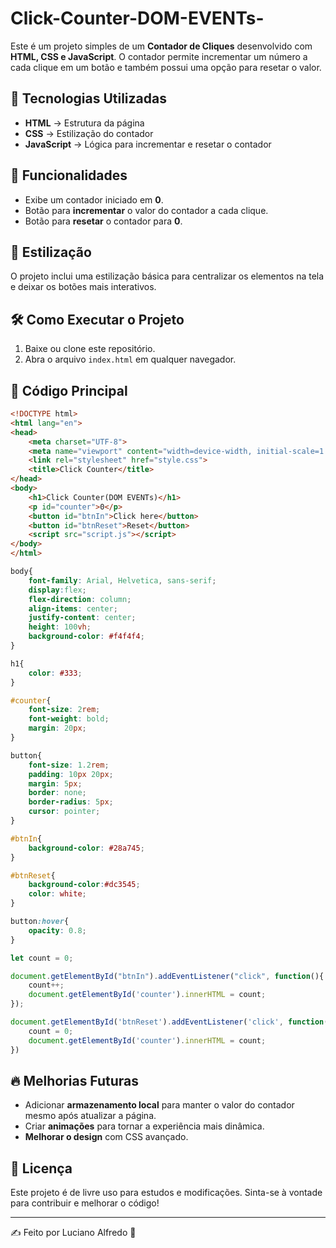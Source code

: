 # Click-Counter-DOM-EVENTs-


Este é um projeto simples de um **Contador de Cliques** desenvolvido com **HTML, CSS e JavaScript**. O contador permite incrementar um número a cada clique em um botão e também possui uma opção para resetar o valor.

## 🚀 Tecnologias Utilizadas

- **HTML** → Estrutura da página
- **CSS** → Estilização do contador
- **JavaScript** → Lógica para incrementar e resetar o contador

## 📌 Funcionalidades

- Exibe um contador iniciado em **0**.
- Botão para **incrementar** o valor do contador a cada clique.
- Botão para **resetar** o contador para **0**.

## 🎨 Estilização

O projeto inclui uma estilização básica para centralizar os elementos na tela e deixar os botões mais interativos.

## 🛠️ Como Executar o Projeto

1. Baixe ou clone este repositório.
2. Abra o arquivo `index.html` em qualquer navegador.

## 📜 Código Principal

```html
<!DOCTYPE html>
<html lang="en">
<head>
    <meta charset="UTF-8">
    <meta name="viewport" content="width=device-width, initial-scale=1.0">
    <link rel="stylesheet" href="style.css">
    <title>Click Counter</title>
</head>
<body>
    <h1>Click Counter(DOM EVENTs)</h1>
    <p id="counter">0</p>
    <button id="btnIn">Click here</button>
    <button id="btnReset">Reset</button>
    <script src="script.js"></script>
</body>
</html>
```
```css
body{
    font-family: Arial, Helvetica, sans-serif;
    display:flex;
    flex-direction: column;
    align-items: center;
    justify-content: center;
    height: 100vh;
    background-color: #f4f4f4;
}

h1{
    color: #333;
}

#counter{
    font-size: 2rem;
    font-weight: bold;
    margin: 20px;
}

button{
    font-size: 1.2rem;
    padding: 10px 20px;
    margin: 5px;
    border: none;
    border-radius: 5px;
    cursor: pointer;
}

#btnIn{
    background-color: #28a745;
}

#btnReset{
    background-color:#dc3545;
    color: white;
}

button:hover{
    opacity: 0.8;
}
```
```javascript
let count = 0;

document.getElementById("btnIn").addEventListener("click", function(){
    count++;
    document.getElementById('counter').innerHTML = count;
});

document.getElementById('btnReset').addEventListener('click', function(){
    count = 0;
    document.getElementById('counter').innerHTML = count;  
})
```
## 🔥 Melhorias Futuras

- Adicionar **armazenamento local** para manter o valor do contador mesmo após atualizar a página.
- Criar **animações** para tornar a experiência mais dinâmica.
- **Melhorar o design** com CSS avançado.

## 📄 Licença

Este projeto é de livre uso para estudos e modificações. Sinta-se à vontade para contribuir e melhorar o código!

---
✍️ Feito por Luciano Alfredo 🚀

